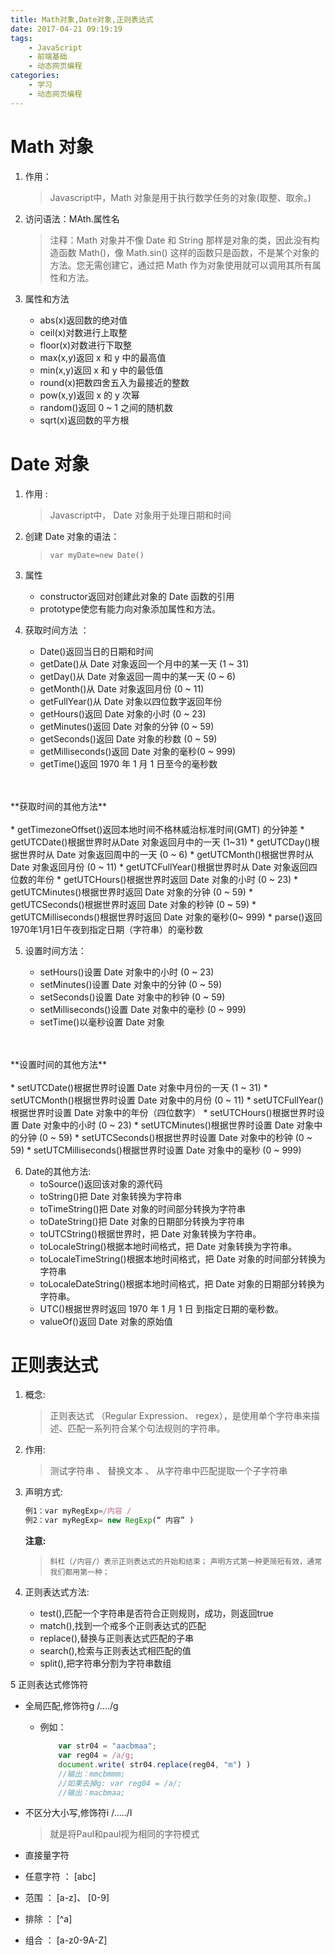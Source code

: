 ```yaml
---
title: Math对象,Date对象,正则表达式
date: 2017-04-21 09:19:19
tags: 
    - JavaScript
    - 前端基础
    - 动态网页编程
categories: 
    - 学习
    - 动态网页编程
---
```

#  Math 对象

1.  作用：
		
	>  Javascript中，Math 对象是用于执行数学任务的对象(取整、取余。)

2. 访问语法：MAth.属性名
	> 注释：Math 对象并不像 Date 和 String 那样是对象的类，因此没有构造函数 Math()，像 Math.sin() 这样的函数只是函数，不是某个对象的方法。您无需创建它，通过把 Math 作为对象使用就可以调用其所有属性和方法。

3. 属性和方法
	
	*  abs(x)返回数的绝对值
	*  ceil(x)对数进行上取整
	*  floor(x)对数进行下取整
	*  max(x,y)返回 x 和 y 中的最高值
	*  min(x,y)返回 x 和 y 中的最低值
	*  round(x)把数四舍五入为最接近的整数
	*  pow(x,y)返回 x 的 y 次幂
	*  random()返回 0 ~ 1 之间的随机数
	*  sqrt(x)返回数的平方根

# Date 对象

1. 作用 :

	> Javascript中， Date 对象用于处理日期和时间

2. 创建 Date 对象的语法：

   > `var myDate=new Date()`

3. 属性
	*  constructor返回对创建此对象的 Date 函数的引用
	* prototype使您有能力向对象添加属性和方法。

4. 获取时间方法 ：
	* Date()返回当日的日期和时间
	* getDate()从 Date 对象返回一个月中的某一天 (1 ~ 31)
	* getDay()从 Date 对象返回一周中的某一天 (0 ~ 6)
	* getMonth()从 Date 对象返回月份 (0 ~ 11)
	* getFullYear()从 Date 对象以四位数字返回年份
	* getHours()返回 Date 对象的小时 (0 ~ 23)
	* getMinutes()返回 Date 对象的分钟 (0 ~ 59)
	* getSeconds()返回 Date 对象的秒数 (0 ~ 59)
	* getMilliseconds()返回 Date 对象的毫秒(0 ~ 999)
	* getTime()返回 1970 年 1 月 1 日至今的毫秒数
</br>
</br>
 **获取时间的其他方法**  
</br>
</br>
	* getTimezoneOffset()返回本地时间不格林威治标准时间(GMT) 的分钟差
	* getUTCDate()根据世界时从Date 对象返回月中的一天 (1~31)
	* getUTCDay()根据世界时从 Date 对象返回周中的一天 (0 ~ 6)
	* getUTCMonth()根据世界时从 Date 对象返回月份 (0 ~ 11)
	* getUTCFullYear()根据世界时从 Date 对象返回四位数的年份
	* getUTCHours()根据世界时返回 Date 对象的小时 (0 ~ 23)
	* getUTCMinutes()根据世界时返回 Date 对象的分钟 (0 ~ 59)
	* getUTCSeconds()根据世界时返回 Date 对象的秒钟 (0 ~ 59)
	* getUTCMilliseconds()根据世界时返回 Date 对象的毫秒(0~ 999)
	* parse()返回1970年1月1日午夜到指定日期（字符串）的毫秒数

5. 设置时间方法：

	* setHours()设置 Date 对象中的小时 (0 ~ 23)
	* setMinutes()设置 Date 对象中的分钟 (0 ~ 59)
	* setSeconds()设置 Date 对象中的秒钟 (0 ~ 59)
	* setMilliseconds()设置 Date 对象中的毫秒 (0 ~ 999)
	* setTime()以毫秒设置 Date 对象
</br>
</br>
 **设置时间的其他方法**  
</br>
</br>
	* setUTCDate()根据世界时设置 Date 对象中月份的一天 (1 ~ 31)
	* setUTCMonth()根据世界时设置 Date 对象中的月份 (0 ~ 11)
	* setUTCFullYear()根据世界时设置 Date 对象中的年份（四位数字）
	* setUTCHours()根据世界时设置 Date 对象中的小时 (0 ~ 23)
	* setUTCMinutes()根据世界时设置 Date 对象中的分钟 (0 ~ 59)
	* setUTCSeconds()根据世界时设置 Date 对象中的秒钟 (0 ~ 59)
	* setUTCMilliseconds()根据世界时设置 Date 对象中的毫秒 (0 ~ 999)

6. Date的其他方法:
	* toSource()返回该对象的源代码
	* toString()把 Date 对象转换为字符串 
	* toTimeString()把 Date 对象的时间部分转换为字符串
	* toDateString()把 Date 对象的日期部分转换为字符串
	* toUTCString()根据世界时，把 Date 对象转换为字符串。 
	* toLocaleString()根据本地时间格式，把 Date 对象转换为字符串。
	* toLocaleTimeString()根据本地时间格式，把 Date 对象的时间部分转换为字符串 
	* toLocaleDateString()根据本地时间格式，把 Date 对象的日期部分转换为字符串。
	* UTC()根据世界时返回 1970 年 1 月 1 日 到指定日期的毫秒数。
	* valueOf()返回 Date 对象的原始值

# 正则表达式

1. 概念: 
	> 正则表达式 （Regular Expression、 regex），是使用单个字符串来描述、匹配一系列符合某个句法规则的字符串。

2. 作用:
	> 测试字符串 、 替换文本 、 从字符串中匹配提取一个子字符串

3. 声明方式:
	```javascript
	例1：var myRegExp=/内容 /
	例2：var myRegExp= new RegExp(“ 内容” ) 
	```
	
	**注意:**
	> `斜杠（/内容/）表示正则表达式的开始和结束；`
	`声明方式第一种更简短有效，通常我们都用第一种；`

4. 正则表达式方法: 
	* test(),匹配一个字符串是否符合正则规则，成功，则返回true
	* match(),找到一个戒多个正则表达式的匹配
	* replace(),替换与正则表达式匹配的子串
	* search(),检索与正则表达式相匹配的值
	* split(),把字符串分割为字符串数组

5 正则表达式修饰符

* 全局匹配,修饰符g /..../g
	* 例如：

		```javascript
			var str04 = "aacbmaa";
			var reg04 = /a/g;
			document.write( str04.replace(reg04, "m") )
			//输出：mmcbmmm;
			//如果去掉g: var reg04 = /a/;
			//输出：macbmaa;

		```

* 不区分大小写,修饰符i /...../I
	> 就是将Paul和paul视为相同的字符模式
	
* 直接量字符
* 任意字符 ： [abc]
* 范围 ： [a-z]、 [0-9]
* 排除 ： [^a]
* 组合 ： [a-z0-9A-Z]	
		